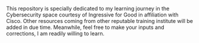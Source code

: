 This repository is specially dedicated to my learning journey in the Cybersecurity space courtesy of Ingressive for Good in affiliation with Cisco. Other resources coming from other reputable training institute will be added in due time. Meanwhile, feel free to make your inputs and corrections, I am readily willing to learn.
